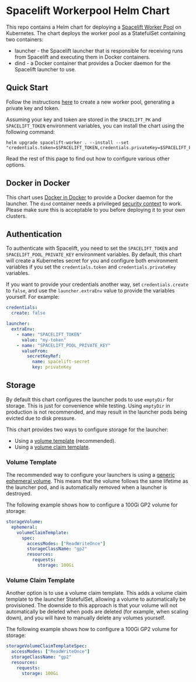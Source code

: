 # Spacelift Workerpool Helm Chart

This repo contains a Helm chart for deploying a [Spacelift Worker Pool](https://docs.spacelift.io/concepts/worker-pools)
on Kubernetes. The chart deploys the worker pool as a StatefulSet containing two containers:

- launcher - the Spacelift launcher that is responsible for receiving runs from Spacelift and
  executing them in Docker containers.
- dind - a Docker container that provides a Docker daemon for the Spacelift launcher to use.

## Quick Start

Follow the instructions [here](https://docs.spacelift.io/concepts/worker-pools) to create a
new worker pool, generating a private key and token.

Assuming your key and token are stored in the `SPACELIFT_PK` and `SPACELIFT_TOKEN` environment
variables, you can install the chart using the following command:

```shell
helm upgrade spacelift-worker . --install --set "credentials.token=$SPACELIFT_TOKEN,credentials.privateKey=$SPACELIFT_PK"
```

Read the rest of this page to find out how to configure various other options.

## Docker in Docker

This chart uses [Docker in Docker](https://hub.docker.com/_/docker) to provide a Docker daemon
for the launcher. The `dind` container needs a privileged [security context](https://kubernetes.io/docs/tasks/configure-pod-container/security-context/)
to work. Please make sure this is acceptable to you before deploying it to your own clusters.

## Authentication

To authenticate with Spacelift, you need to set the `SPACELIFT_TOKEN` and `SPACELIFT_POOL_PRIVATE_KEY`
environment variables. By default, this chart will create a Kubernetes secret for you and configure
both environment variables if you set the `credentials.token` and `credentials.privateKey`
variables.

If you want to provide your credentials another way, set `credentials.create` to `false`, and
use the `launcher.extraEnv` value to provide the variables yourself. For example:

```yaml
credentials:
  create: false

launcher:
  extraEnv:
    - name: "SPACELIFT_TOKEN"
      value: "my-token"
    - name: "SPACELIFT_POOL_PRIVATE_KEY"
      valueFrom:
        secretKeyRef:
          name: spacelift-secret
          key: privateKey
```

## Storage

By default this chart configures the launcher pods to use `emptyDir` for storage. This is
just for convenience while testing. Using `emptyDir` in production is not recommended, and
may result in the launcher pods being evicted due to disk pressure.

This chart provides two ways to configure storage for the launcher:

- Using a [volume template](#volume-template) (recommended).
- Using a [volume claim template](#volume-claim-template).

### Volume Template

The recommended way to configure your launchers is using a [generic ephemeral volume](https://kubernetes.io/docs/concepts/storage/ephemeral-volumes/#generic-ephemeral-volumes).
This means that the volume follows the same lifetime as the launcher pod, and is automatically
removed when a launcher is destroyed.

The following example shows how to configure a 100Gi GP2 volume for storage:

```yaml
storageVolume:
  ephemeral:
    volumeClaimTemplate:
      spec:
        accessModes: ["ReadWriteOnce"]
        storageClassName: "gp2"
        resources:
          requests:
            storage: 100Gi
```

### Volume Claim Template

Another option is to use a volume claim template. This adds a volume claim template to the
launcher StatefulSet, allowing a volume to automatically be provisioned. The downside to this
approach is that your volume will not automatically be deleted when pods are deleted (for example,
when scaling down), and you will have to manually delete any volumes yourself.

The following example shows how to configure a 100Gi GP2 volume for storage:

```yaml
storageVolumeClaimTemplateSpec:
  accessModes: ["ReadWriteOnce"]
  storageClassName: "gp2"
  resources:
    requests:
      storage: 100Gi
```
